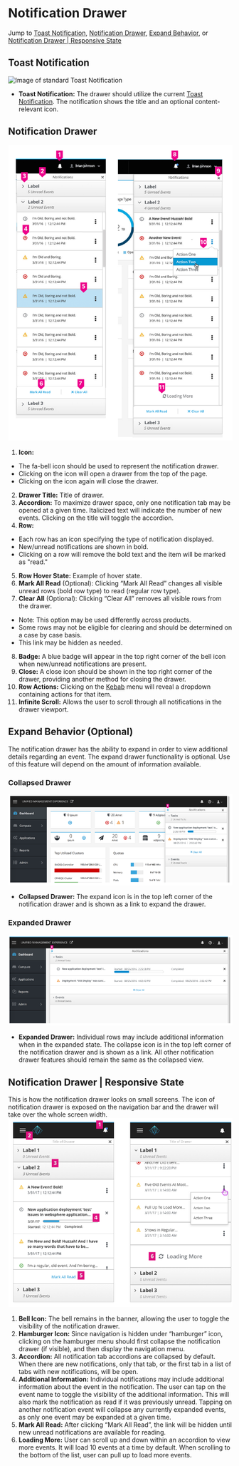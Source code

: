 # Notification Drawer
Jump to [Toast Notification](#toast-notification), [Notification Drawer](#notification-drawer), [Expand Behavior](#expand-behavior-|-optional), or [Notification Drawer | Responsive State](#notification-drawer-|-responsive-state)

## Toast Notification
![Image of standard Toast Notification](img/toast.png)

- **Toast Notification:** The drawer should utilize the current [Toast Notification](https://www.patternfly.org/pattern-library/communication/toast-notifications/#/api). The notification shows the title and an optional content-relevant icon.

## Notification Drawer
![Image of standard Notification Drawer](img/PF-ND-01.png)

1. **Icon:**
  - The fa-bell icon should be used to represent the notification drawer.
  - Clicking on the icon will open a drawer from the top of the page.
  - Clicking on the icon again will close the drawer.
2. **Drawer Title:** Title of drawer.
3. **Accordion:** To maximize drawer space, only one notification tab may be opened at a given time. Italicized text will indicate the number of new events. Clicking on the title will toggle the accordion.
4. **Row:**
  - Each row has an icon specifying the type of notification displayed.
  - New/unread notifications are shown in bold.
  - Clicking on a row will remove the bold text and the item will be marked as "read."
5. **Row Hover State:** Example of hover state.
6. **Mark All Read** (Optional): Clicking “Mark All Read” changes all visible unread rows (bold row type) to read (regular row type).
7. **Clear All** (Optional): Clicking “Clear All” removes all visible rows from the drawer.
  - Note: This option may be used differently across products.
  - Some rows may not be eligible for clearing and should be determined on a case by case basis.
  - This link may be hidden as needed.
8. **Badge:** A blue badge will appear in the top right corner of the bell icon when new/unread notifications are present.
9. **Close:** A close icon should be shown in the top right corner of the drawer, providing another method for closing the drawer.
10. **Row Actions:** Clicking on the [Kebab](https://www.patternfly.org/pattern-library/widgets/#kebabs) menu will reveal a dropdown containing actions for that item.
11. **Infinite Scroll:** Allows the user to scroll through all notifications in the drawer viewport.

## Expand Behavior (Optional)
The notification drawer has the ability to expand in order to view additional details regarding an event. The expand drawer functionality is optional. Use of this feature will depend on the amount of information available.

### Collapsed Drawer
![Image of Collapsed Notification Drawer](img/PF-ND-02.png)

- **Collapsed Drawer:** The expand icon is in the top left corner of the notification drawer and is shown as a link to expand the drawer.

### Expanded Drawer
![Image of Expanded Notification Drawer](img/PF-ND-03.png)

- **Expanded Drawer:** Individual rows may include additional information when in the expanded state. The collapse icon is in the top left corner of the notification drawer and is shown as a link. All other notification drawer features should remain the same as the collapsed view.

## Notification Drawer | Responsive State
This is how the notification drawer looks on small screens. The icon of notification drawer is exposed on the navigation bar and the drawer will take over the whole screen width.
![navigation-vertical-notifications-responsive-callout](img/PF-ND-07.png)
1. **Bell Icon:** The bell remains in the banner, allowing the user to toggle the visibility of the notification drawer.
2. **Hamburger Icon:** Since navigation is hidden under “hamburger” icon, clicking on the hamburger menu should first collapse the notification drawer (if visible), and then display the navigation menu.
3. **Accordion:** All notification tab accordions are collapsed by default. When there are new notifications, only that tab, or the first tab in a list of tabs with new notifications, will be open. 
4. **Additional Information:** Individual notifications may include additional information about the event in the notification. The user can tap on the event name to toggle the visibility of the additional information. This will also mark the notification as read if it was previously unread. Tapping on another notification event will collapse any currently expanded events, as only one event may be expanded at a given time.
5. **Mark All Read:** After clicking “Mark All Read”, the link will be hidden until new unread notifications are available for reading.
6. **Loading More:** User can scroll up and down within an accordion to view more events. It will load 10 events at a time by default. When scrolling to the bottom of the list, user can pull up to load more events.
